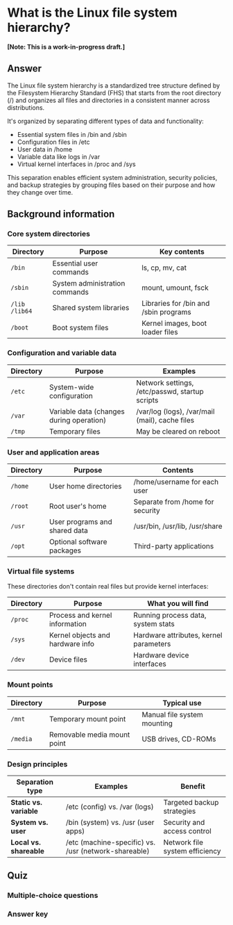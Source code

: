 # What is the Linux file system hierarchy?

**[Note: This is a work-in-progress draft.]**

## Answer

The Linux file system hierarchy is a standardized tree structure defined by the Filesystem Hierarchy Standard (FHS) that starts from the root directory (/) and organizes all files and directories in a consistent manner across distributions.

It's organized by separating different types of data and functionality:
- Essential system files in /bin and /sbin
- Configuration files in /etc
- User data in /home
- Variable data like logs in /var
- Virtual kernel interfaces in /proc and /sys

This separation enables efficient system administration, security policies, and backup strategies by grouping files based on their purpose and how they change over time.

## Background information

### Core system directories

| Directory | Purpose | Key contents |
|-----------|---------|--------------|
| `/bin` | Essential user commands | ls, cp, mv, cat |
| `/sbin` | System administration commands | mount, umount, fsck |
| `/lib` `/lib64` | Shared system libraries | Libraries for /bin and /sbin programs |
| `/boot` | Boot system files | Kernel images, boot loader files |

### Configuration and variable data

| Directory | Purpose | Examples |
|-----------|---------|----------|
| `/etc` | System-wide configuration | Network settings, /etc/passwd, startup scripts |
| `/var` | Variable data (changes during operation) | /var/log (logs), /var/mail (mail), cache files |
| `/tmp` | Temporary files | May be cleared on reboot |

### User and application areas

| Directory | Purpose | Contents |
|-----------|---------|----------|
| `/home` | User home directories | /home/username for each user |
| `/root` | Root user's home | Separate from /home for security |
| `/usr` | User programs and shared data | /usr/bin, /usr/lib, /usr/share |
| `/opt` | Optional software packages | Third-party applications |

### Virtual file systems

These directories don't contain real files but provide kernel interfaces:

| Directory | Purpose | What you will find |
|-----------|---------|------------------|
| `/proc` | Process and kernel information | Running process data, system stats |
| `/sys` | Kernel objects and hardware info | Hardware attributes, kernel parameters |
| `/dev` | Device files | Hardware device interfaces |

### Mount points

| Directory | Purpose | Typical use |
|-----------|---------|-------------|
| `/mnt` | Temporary mount point | Manual file system mounting |
| `/media` | Removable media mount point | USB drives, CD-ROMs |

### Design principles

| Separation type | Examples | Benefit |
|-----------------|----------|---------|
| **Static vs. variable** | /etc (config) vs. /var (logs) | Targeted backup strategies |
| **System vs. user** | /bin (system) vs. /usr (user apps) | Security and access control |
| **Local vs. shareable** | /etc (machine-specific) vs. /usr (network-shareable) | Network file system efficiency |

## Quiz

### Multiple-choice questions

### Answer key
